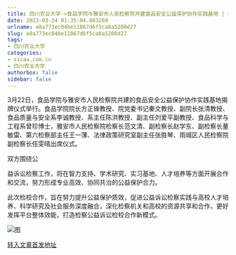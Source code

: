 ```yaml
---
title: 四川农业大学->食品学院与雅安市人民检察院共建食品安全公益保护协作实践基地 | sicau.com.cn
date: 2023-03-24 01:35:04.883269
urlname: e8a773ec04be11867d6f5ca8a5200d27
slug: e8a773ec04be11867d6f5ca8a5200d27
tags: 
- 四川农业大学
categories:
- sicau.com.cn
- 四川农业大学
authorbox: false
sidebar: false
---
```

3月22日，食品学院与雅安市人民检察院共建的食品安全公益保护协作实践基地揭牌仪式举行。食品学院院长方正锋教授、院党委书记秦文教授、副院长张清教授、食品质量与安全系李诚教授、系主任陈洪教授、副主任刘爱平副教授、食品科学与工程系曾珍博士，雅安市人民检察院检察长范文清、副检察长赵学东、副检察长董敏雷、第六检察部主任王一薄、法律政策研究室副主任张胜琴、雨城区人民检察院副检察长任雯晴出席仪式。

双方围绕公
<!--more-->
益诉讼检察工作，将在智力支持、学术研究、实习基地、人才培养等方面开展合作和交流，努力形成专业高效、协同共治的公益保护合力。

此次检校合作，旨在努力提升公益保护质效，促进公益诉讼检察实践与高校人才培养、科学研究及社会服务深度融合，深化检察机关和高校的资源共享和合作，更好发挥平台整体效能，打造检察公益诉讼检校合作新模式。

![图](https://news.sicau.edu.cn/__local/B/26/3C/CF2CE9D20820A0DE15BE3E137AE_E759AC70_11A2F9.png)

[转入文章首发地址](https://news.sicau.edu.cn/info/1078/71489.htm)